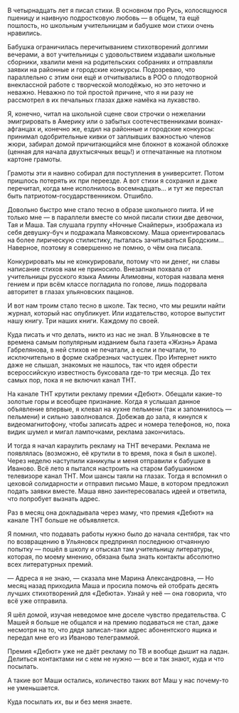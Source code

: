 В четырнадцать лет я писал стихи. В основном про Русь, колосящуюся пшеницу и наивную подростковую любовь — в общем, та ещё пошлость, но школьным учительницам и бабушке мои стихи очень нравились.

Бабушка ограничилась перечитыванием стихотворений долгими вечерами, а вот учительницы с удовольствием издавали школьные сборники, хвалили меня на родительских собраниях и отправляли заявки на районные и городские конкурсы. Подозреваю, что параллельно с этим они ещё и отчитывались в РОО о плодотворной внеклассной работе с творческой молодёжью, но это неточно и неважно. Неважно по той простой причине, что я ни разу не рассмотрел в их печальных глазах даже намёка на лукавство.

Я, конечно, читал на школьной сцене свои строчки о нежелании эмигрировать в Америку или о забытых соотечественниками воинах-афганцах и, конечно же, ездил на районные и городские конкурсы: принимал одобрительные кивки от заплывших важностью членов жюри, забирал домой причитающийся мне блокнот в кожаной обложке (ценная для начала двухтысячных вещь!) и отпечатанные на плотном картоне грамоты.

Грамоты эти я наивно собирал для поступления в университет. Потом пришлось потерять их при переезде. А вот стихи я сохранил и даже перечитал, когда мне исполнилось восемнадцать… и тут же перестал быть патриотом-государственником. Отшибло.

Довольно быстро мне стало тесно в образе школьного пиита. И не только мне — в параллели вместе со мной писали стихи две девочки, Тая и Маша. Тая слушала группу «Ночные Снайперы», изображала из себя девушку-буч и подражала Маяковскому. Маша ориентировалась на более лирическую стилистику, пыталась зачитываться Бродским… Наверное, поэтому я совершенно не помню, о чём она писала.

Конкурировать мы не конкурировали, потому что ни денег, ни славы написание стихов нам не приносило. Внезапная похвала от учительницы русского языка Амины Алимовны, которая назвала меня гением и при всём классе погладила по голове, лишь подорвала авторитет в глазах ульяновских пацанов.

И вот нам троим стало тесно в школе. Так тесно, что мы решили найти журнал, который нас опубликует. Или издательство, которое выпустит нашу книгу. Три наших книги. Каждому по своей.

Куда писать и что делать, никто из нас не знал. В Ульяновске в те времена самым популярным изданием была газета «Жизнь» Арама Габрелянова, в ней стихов не печатали, а если и печатали, то исключительно в форме скабрезных частушек. Про Интернет никто даже не слышал, знакомых не нашлось, так что идея обрести всероссийскую известность буксовала где-то три месяца. До тех самых пор, пока я не включил канал ТНТ.

На канале ТНТ крутили рекламу премии «Дебют». Обещали какие-то золотые горы и всеобщее признание. Когда я услышал данное объявление впервые, я клевал на кухне пельмени (так и запомнилось — пельмени) и сильно заволновался. Добежав до зала, я кинулся к видеомагнитофону, чтобы записать адрес и номера телефонов, но, пока видик шумел и мигал лампочками, реклама закончилась.

И тогда я начал караулить рекламу на ТНТ вечерами. Реклама не появлялась (возможно, её крутили в то время, пока я был в школе). Через неделю наступили каникулы и меня отправили к бабушке в Иваново. Всё лето я пытался настроить на старом бабушкином телевизоре канал ТНТ. Мои шансы таяли на глазах. Тогда я вспомнил о цеховой солидарности и отправил письмо Маше, в котором предложил подать заявки вместе. Маша явно заинтересовалась идеей и ответила, что попробует вызнать адрес.

Раз в месяц она докладывала через маму, что премия «Дебют» на канале ТНТ больше не объявляется.

Я помнил, что подавать работы нужно было до начала сентября, так что по возвращению в Ульяновск предпринял последнюю отчаянную попытку — пошёл в школу и отыскал там учительницу литературы, которая, по моему мнению, обязана была знать контакты абсолютно всех литературных премий.

— Адреса я не знаю, — сказала мне Марина Александровна, — Но месяц назад приходила Маша и просила помочь ей отобрать десять лучших стихотворений для «Дебюта». Узнай у неё — она говорила, что всё уже отправила.

Я шёл домой, изучая неведомое мне доселе чувство предательства. С Машей я больше не общался и на премию подаваться не стал, даже несмотря на то, что дядя записал-таки адрес абонентского ящика и передал мне его из Иваново телеграммой.

Премия «Дебют» уже не даёт рекламу по ТВ и вообще дышит на ладан. Делиться контактами ни с кем не нужно — все и так знают, куда и что посылать.

А такие вот Маши остались, количество таких вот Маш у нас почему-то не уменьшается.

Куда посылать их, вы и без меня знаете.